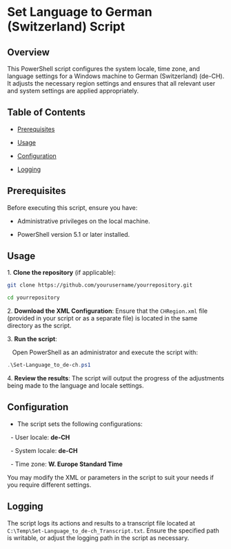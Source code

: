# Set Language to German (Switzerland) Script

## Overview

This PowerShell script configures the system locale, time zone, and language settings for a Windows machine to German (Switzerland) (de-CH). It adjusts the necessary region settings and ensures that all relevant user and system settings are applied appropriately.

## Table of Contents

- [Prerequisites](#prerequisites)

- [Usage](#usage)

- [Configuration](#configuration)

- [Logging](#logging)

## Prerequisites

Before executing this script, ensure you have:

- Administrative privileges on the local machine.

- PowerShell version 5.1 or later installed.

## Usage

1\. **Clone the repository** (if applicable):

```bash
git clone https://github.com/yourusername/yourrepository.git

cd yourrepository
```

2\. **Download the XML Configuration**: Ensure that the `CHRegion.xml` file (provided in your script or as a separate file) is located in the same directory as the script.

3\. **Run the script**:

   Open PowerShell as an administrator and execute the script with:

```powershell
.\Set-Language_to_de-ch.ps1
```

4\. **Review the results**: The script will output the progress of the adjustments being made to the language and locale settings.

## Configuration

- The script sets the following configurations:

  - User locale: **de-CH**

  - System locale: **de-CH**

  - Time zone: **W. Europe Standard Time**

You may modify the XML or parameters in the script to suit your needs if you require different settings.

## Logging

The script logs its actions and results to a transcript file located at `C:\Temp\Set-Language_to_de-ch_Transcript.txt`. Ensure the specified path is writable, or adjust the logging path in the script as necessary.

